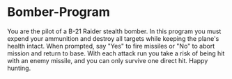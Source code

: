 # Bomber-Program
You are the pilot of a B-21 Raider stealth bomber.  In this program you must expend your ammunition and destroy all targets while keeping the plane's health intact. When prompted, say "Yes" to fire missiles or "No" to abort mission and return to base. With each attack run you take a risk of being hit with an enemy missile, and you can only survive one direct hit.  Happy hunting.
